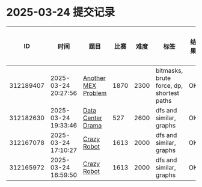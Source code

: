# 2025-03-24 提交记录

 | ID | 时间 | 题目 | 比赛 | 难度 | 标签 | 结果 | 测试用例 | 运行时间 | 内存消耗 |
 |----|------|-----|-----|------|-----|------|---------|--------|----------|
 | 312189407 | 2025-03-24  20:27:56 | [Another MEX Problem](https://codeforces.com/problemset/problem/1870/E) | 1870 | 2300 | bitmasks, brute force, dp, shortest paths | OK | 52 | 312ms | 101700KB |
 | 312182630 | 2025-03-24  19:33:46 | [Data Center Drama](https://codeforces.com/problemset/problem/527/E) | 527 | 2600 | dfs and similar, graphs | OK | 60 | 202ms | 30700KB |
 | 312167078 | 2025-03-24  17:10:27 | [Crazy Robot](https://codeforces.com/problemset/problem/1613/E) | 1613 | 2000 | dfs and similar, graphs | OK | 20 | 421ms | 78800KB |
 | 312165972 | 2025-03-24  16:59:50 | [Crazy Robot](https://codeforces.com/problemset/problem/1613/E) | 1613 | 2000 | dfs and similar, graphs | OK | 20 | 484ms | 78500KB |